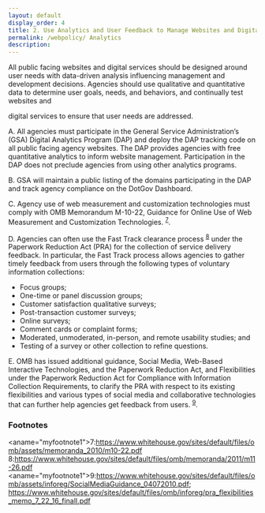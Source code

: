```yaml
---
layout: default
display_order: 4
title: 2. Use Analytics and User Feedback to Manage Websites and Digital Services 
permalink: /webpolicy/ Analytics
description:
---
```


All public facing websites and digital services should be designed around user needs with data-driven analysis influencing management and development decisions. Agencies should use qualitative and quantitative data to determine user goals, needs, and behaviors, and continually test websites and 

digital services to ensure that user needs are addressed. 

  A. All agencies must participate in the General Service Administration’s (GSA) Digital Analytics Program (DAP) and deploy the DAP tracking code on all public facing agency websites. The DAP provides agencies with free quantitative analytics to inform website management. Participation in the DAP does not preclude agencies from using other analytics programs. 

  B. GSA will maintain a public listing of the domains participating in the DAP and track agency compliance on the DotGov Dashboard. 

  C. Agency use of web measurement and customization technologies must comply with OMB Memorandum M-10-22, Guidance for Online Use of Web Measurement and Customization Technologies. <sup>[7](#myfootnote7)</sup>.    

  D. Agencies can often use the Fast Track clearance process <sup>[8](#myfootnote8)</sup> under the Paperwork Reduction Act (PRA) for the collection of service delivery feedback.  In particular, the Fast Track process allows agencies to gather timely feedback from users through the following types of voluntary information collections:
* Focus groups; 
* One-time or panel discussion groups;
* Customer satisfaction qualitative surveys;
* Post-transaction customer surveys;
* Online surveys;
* Comment cards or complaint forms;
* Moderated, unmoderated, in-person, and remote usability studies; and
* Testing of a survey or other collection to refine questions. 

E. OMB has issued additional guidance, Social Media, Web-Based Interactive Technologies, and the Paperwork Reduction Act, and Flexibilities under the Paperwork Reduction Act for Compliance with Information Collection Requirements, to clarify the PRA with respect to its existing flexibilities and various types of social media and collaborative technologies that can further help agencies get feedback from users. <sup>[9](#myfootnote9)</sup>.    

### Footnotes

<aname="myfootnote1">7</a>:https://www.whitehouse.gov/sites/default/files/omb/assets/memoranda_2010/m10-22.pdf 
<a name="myfootnote1">8</a>:https://www.whitehouse.gov/sites/default/files/omb/memoranda/2011/m11-26.pdf 
<aname="myfootnote1">9</a>:https://www.whitehouse.gov/sites/default/files/omb/assets/inforeg/SocialMediaGuidance_04072010.pdf; https://www.whitehouse.gov/sites/default/files/omb/inforeg/pra_flexibilities_memo_7_22_16_finalI.pdf  

